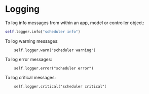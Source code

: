 # Logging

To log info messages from within an app, model or controller object:

```python
self.logger.info("scheduler info")
```

To log warning messages:

        self.logger.warn("scheduler warning")

To log error messages:

        self.logger.error("scheduler error")

To log critical messages:

        self.logger.critical("scheduler critical")

